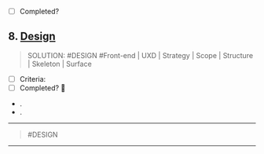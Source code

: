 - [ ] Completed?

## 8. [Design](#design)

> SOLUTION: #DESIGN #Front-end | UXD | Strategy | Scope | Structure | Skeleton | Surface

- [ ] Criteria:
- [ ] Completed? 🛫

- .
- .

---
> #DESIGN
---
